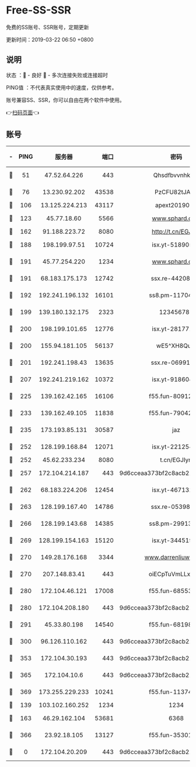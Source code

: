 # Free-SS-SSR

免费的SS账号、SSR账号，定期更新

更新时间：2019-03-22 06:50 +0800

## 说明

状态     ：🙂 - 良好 🙁 - 多次连接失败或连接超时

PING值   ：不代表真实使用中的速度，仅供参考。

账号兼容SS、SSR，你可以自由在两个软件中使用。

👉[扫码页面](https://liesauer.github.io/Free-SS-SSR/)👈

## 账号

|-|PING|服务器|端口|密码|加密方式|区域|
|:----:|:----:|:-----:|-----:|:----:|:----:|:----:|
|🙂|51|47.52.64.226|443|Qhsdfbvvnhkm1|aes-256-cfb|HK|
|🙂|76|13.230.92.202|43538|PzCFU82tJAdZ|aes-256-cfb|JP|
|🙂|106|13.125.224.213|43117|apext2019005|chacha20|KR|
|🙂|123|45.77.18.60|5566|www.sphard.com|aes-256-cfb|JP|
|🙂|162|91.188.223.72|8080|http://t.cn/EGJIyrl|rc4-md5|RU|
|🙂|188|198.199.97.51|10724|isx.yt-51890525|aes-256-cfb|US|
|🙂|191|45.77.254.220|1234|www.sphard.com|aes-256-cfb|SG|
|🙂|191|68.183.175.173|12742|ssx.re-44208034|aes-256-cfb|US|
|🙂|192|192.241.196.132|16101|ss8.pm-11704063|aes-256-cfb|US|
|🙂|199|139.180.132.175|2323|123456789|aes-256-cfb|SG|
|🙂|200|198.199.101.65|12776|isx.yt-28177118|aes-256-cfb|US|
|🙂|200|155.94.181.105|56137|wE5^XH8Quw|aes-256-cfb|US|
|🙂|201|192.241.198.43|13635|ssx.re-06991700|aes-256-cfb|US|
|🙂|207|192.241.219.162|10372|isx.yt-91860459|aes-256-cfb|US|
|🙂|225|139.162.42.165|16106|f55.fun-80912227|aes-256-cfb|SG|
|🙂|233|139.162.49.105|11838|f55.fun-79042752|aes-256-cfb|SG|
|🙂|235|173.193.85.131|30587|jaz|aes-256-cfb|US|
|🙂|252|128.199.168.84|12071|isx.yt-22125425|aes-256-cfb|SG|
|🙂|252|45.62.233.234|8080|t.cn/EGJIyrl|rc4-md5|CA|
|🙂|257|172.104.214.187|443|9d6cceaa373bf2c8acb22e60b6a58be6|aes-256-cfb|US|
|🙂|262|68.183.224.206|12454|isx.yt-46713217|aes-256-cfb|SG|
|🙂|263|128.199.167.40|14786|ssx.re-05398276|aes-256-cfb|SG|
|🙂|266|128.199.143.68|14385|ss8.pm-29913305|aes-256-cfb|SG|
|🙂|269|128.199.154.163|15120|isx.yt-34451982|aes-256-cfb|SG|
|🙂|270|149.28.176.168|3344|www.darrenliuwei.com|aes-256-cfb|AU|
|🙂|270|207.148.83.41|443|oiECpTuVmLLxk4Ts|aes-256-cfb|AU|
|🙂|280|172.104.46.121|17008|f55.fun-68553317|aes-256-cfb|SG|
|🙂|280|172.104.208.180|443|9d6cceaa373bf2c8acb22e60b6a58be6|aes-256-cfb|US|
|🙂|291|45.33.80.198|14540|f55.fun-68198549|aes-256-cfb|US|
|🙂|300|96.126.110.162|443|9d6cceaa373bf2c8acb22e60b6a58be6|aes-256-cfb|US|
|🙂|353|172.104.30.193|443|9d6cceaa373bf2c8acb22e60b6a58be6|aes-256-cfb|US|
|🙂|365|172.104.10.6|443|9d6cceaa373bf2c8acb22e60b6a58be6|aes-256-cfb|US|
|🙂|369|173.255.229.233|10241|f55.fun-11374473|aes-256-cfb|US|
|🙂|139|103.102.160.252|1234|1234|rc4-md5|JP|
|🙂|163|46.29.162.104|53681|6368|aes-256-ctr|RU|
|🙂|366|23.92.18.105|13127|f55.fun-35301469|aes-256-cfb|US|
|🙁|0|172.104.20.209|443|9d6cceaa373bf2c8acb22e60b6a58be6|aes-256-cfb|US|
